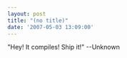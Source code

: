 ```yaml
---
layout: post
title: "(no title)"
date: '2007-05-03 13:09:00'
---
```


"Hey! It compiles! Ship it!" --Unknown